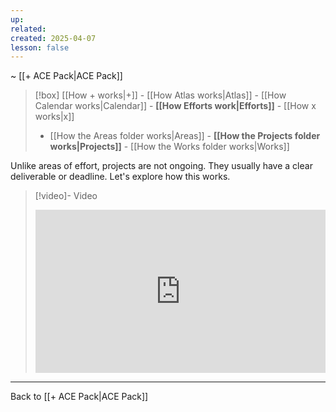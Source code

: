 ```yaml
---
up: 
related: 
created: 2025-04-07
lesson: false
---
```

~ [[+ ACE Pack|ACE Pack]]  

> [!box] [[How + works|+]] - [[How Atlas works|Atlas]] - [[How Calendar works|Calendar]] - **[[How Efforts work|Efforts]]** - [[How x works|x]] 
> - [[How the Areas folder works|Areas]] - **[[How the Projects folder works|Projects]]** - [[How the Works folder works|Works]] 

Unlike areas of effort, projects are not ongoing. They usually have a clear deliverable or deadline. Let's explore how this works.

> [!video]- Video
> <div style="padding:56.25% 0 0 0;position:relative;"><iframe src="https://player.vimeo.com/video/1075691413?badge=0&amp;autopause=0&amp;player_id=0&amp;app_id=58479" frameborder="0" allow="autoplay; fullscreen; picture-in-picture; clipboard-write; encrypted-media" style="position:absolute;top:0;left:0;width:100%;height:100%;" title="How The Projects Folder Works"></iframe></div>

---

Back to [[+ ACE Pack|ACE Pack]] 